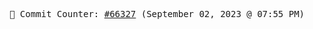 <p align="center">
    <samp>
        📮 Commit Counter: <a href="https://github.com/Javascript-void0/Javascript-void0/commits/main">#66327</a> (September 02, 2023 @ 07:55 PM)
    </samp>
</p>
